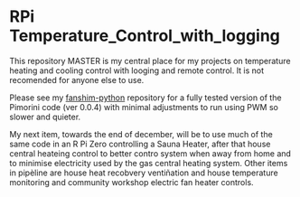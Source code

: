 # RPi Temperature_Control_with_logging

This repository MASTER is my central place for my projects on temperature heating and cooling control  with  looging and remote control.  It is not recomended for anyone else to use.

Please see my  [fanshim-python](https://github.com/grayerbeard/fanshim-python) repository for a fully tested version of the Pimorini code (ver 0.0.4) with minimal adjustments to run using PWM so slower and quieter.

My next item, towards the end of december, will be to use much of the same code in an R Pi Zero controlling a Sauna Heater, after that house central heateing control to better contro system when away from home and to minimise electricity used by the gas central heating system.  Other  items in pipèline are house heat recobvery ventiñation and house temperature monitoring and community workshop electric fan heater controls.

